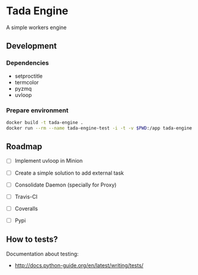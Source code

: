 # Tada Engine
A simple workers engine

## Development

### Dependencies

- setproctitle
- termcolor
- pyzmq
- uvloop

### Prepare environment

```bash
docker build -t tada-engine .
docker run --rm --name tada-engine-test -i -t -v $PWD:/app tada-engine sh
```

## Roadmap

- [ ] Implement uvloop in Minion
- [ ] Create a simple solution to add external task
- [ ] Consolidate Daemon (specially for Proxy)
- [ ] Travis-CI
- [ ] Coveralls
- [ ] Pypi


## How to tests?

Documentation about testing:
- http://docs.python-guide.org/en/latest/writing/tests/


